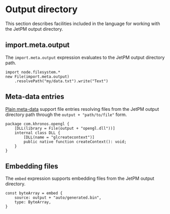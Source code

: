 # Output directory

This section describes facilities included in the language for working with the JetPM output directory.

## import.meta.output

The `import.meta.output` expression evaluates to the JetPM output directory path.

```
import node.filesystem.*
new File(import.meta.output)
    .resolvePath("my/data.txt").write("Text")
```

## Meta-data entries

[Plain meta-data](metadata/plain-metadata.md) support file entries resolving files from the JetPM output directory path through the `output + "path/to/file"` form.

```
package com.khronos.opengl {
    [DLL(library = File(output + "opengl.dll"))]
    internal class DLL {
        [DLL(name = "glcreatecontext")]
        public native function createContext(): void;
    }
}
```

## Embedding files

The `embed` expression supports embedding files from the JetPM output directory.

```
const byteArray = embed {
    source: output + "auto/generated.bin",
    type: ByteArray,
}
```